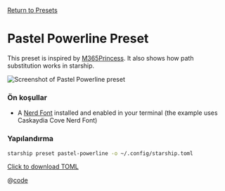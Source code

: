 [Return to Presets](./README.md#pastel-powerline)

# Pastel Powerline Preset

This preset is inspired by [M365Princess](https://github.com/JanDeDobbeleer/oh-my-posh/blob/main/themes/M365Princess.omp.json). It also shows how path substitution works in starship.

![Screenshot of Pastel Powerline preset](/presets/img/pastel-powerline.png)

### Ön koşullar

- A [Nerd Font](https://www.nerdfonts.com/) installed and enabled in your terminal (the example uses Caskaydia Cove Nerd Font)

### Yapılandırma

```sh
starship preset pastel-powerline -o ~/.config/starship.toml
```

[Click to download TOML](/presets/toml/pastel-powerline.toml)

@[code](../../.vuepress/public/presets/toml/pastel-powerline.toml)
